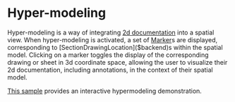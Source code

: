 # Hyper-modeling

Hyper-modeling is a way of integrating [2d documentation](./DrawingsAndSheets.md) into a spatial view. When hyper-modeling is activated, a set of [Marker]($frontend)s are displayed, corresponding to [SectionDrawingLocation]($backend)s within the spatial model. Clicking on a marker toggles the display of the corresponding drawing or sheet in 3d coordinate space, allowing the user to visualize their 2d documentation, including annotations, in the context of their spatial model.

[This sample](https://www.itwinjs.org/sandboxes/iTwinPlatform/Hyper-modeling/) provides an interactive hypermodeling demonstration.
